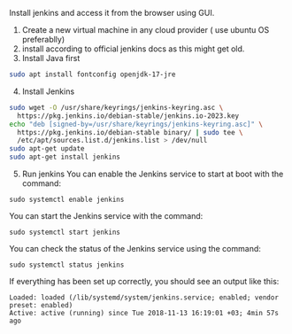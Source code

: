 Install jenkins and access it from the browser using GUI.


1. Create a new virtual machine in any cloud provider ( use ubuntu OS preferablly)
2. install according to official jenkins docs as this might get old.
3. Install Java first
```bash
sudo apt install fontconfig openjdk-17-jre
```

4. Install Jenkins
```bash
sudo wget -O /usr/share/keyrings/jenkins-keyring.asc \
  https://pkg.jenkins.io/debian-stable/jenkins.io-2023.key
echo "deb [signed-by=/usr/share/keyrings/jenkins-keyring.asc]" \
  https://pkg.jenkins.io/debian-stable binary/ | sudo tee \
  /etc/apt/sources.list.d/jenkins.list > /dev/null
sudo apt-get update
sudo apt-get install jenkins
```

5. Run jenkins
You can enable the Jenkins service to start at boot with the command:

```
sudo systemctl enable jenkins
```

You can start the Jenkins service with the command:

```
sudo systemctl start jenkins
```

You can check the status of the Jenkins service using the command:

```
sudo systemctl status jenkins
```

If everything has been set up correctly, you should see an output like this:

```
Loaded: loaded (/lib/systemd/system/jenkins.service; enabled; vendor preset: enabled)
Active: active (running) since Tue 2018-11-13 16:19:01 +03; 4min 57s ago
```



